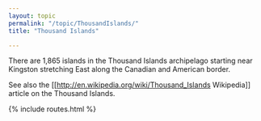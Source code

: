 ```yaml
---
layout: topic
permalink: "/topic/ThousandIslands/"
title: "Thousand Islands"

---
```


There are 1,865 islands in the Thousand Islands archipelago starting near Kingston stretching East along the Canadian and American border.

See also the [[http://en.wikipedia.org/wiki/Thousand_Islands Wikipedia]] article on the Thousand Islands.

{% include routes.html %}
